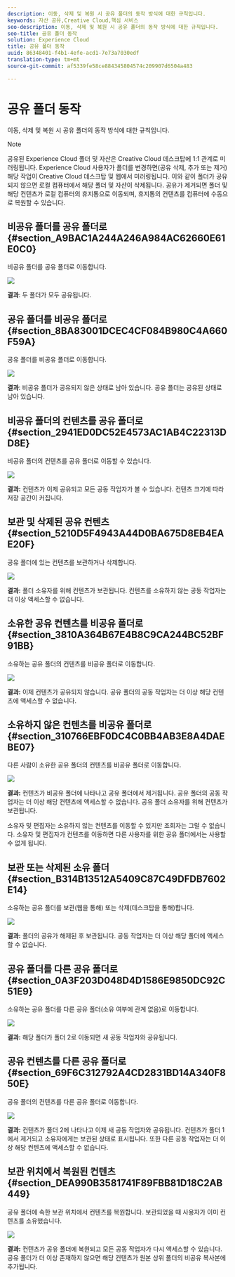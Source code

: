 ```yaml
---
description: 이동, 삭제 및 복원 시 공유 폴더의 동작 방식에 대한 규칙입니다.
keywords: 자산 공유,Creative Cloud,핵심 서비스
seo-description: 이동, 삭제 및 복원 시 공유 폴더의 동작 방식에 대한 규칙입니다.
seo-title: 공유 폴더 동작
solution: Experience Cloud
title: 공유 폴더 동작
uuid: 86348401-f4b1-4efe-acd1-7e73a7030edf
translation-type: tm+mt
source-git-commit: af5339fe58ce884345804574c209907d6504a483

---
```



# 공유 폴더 동작

이동, 삭제 및 복원 시 공유 폴더의 동작 방식에 대한 규칙입니다.

>[!NOTE]
>
>공유된 Experience Cloud 폴더 및 자산은 Creative Cloud 데스크탑에 1:1 관계로 미러링됩니다. Experience Cloud 사용자가 폴더를 변경하면(공유 삭제, 추가 또는 제거) 해당 작업이 Creative Cloud 데스크탑 및 웹에서 미러링됩니다. 이와 같이 폴더가 공유되지 않으면 로컬 컴퓨터에서 해당 폴더 및 자산이 삭제됩니다. 공유가 제거되면 폴더 및 해당 컨텐츠가 로컬 컴퓨터의 휴지통으로 이동되며, 휴지통의 컨텐츠를 컴퓨터에 수동으로 복원할 수 있습니다.

## 비공유 폴더를 공유 폴더로 {#section_A9BAC1A244A246A984AC62660E61E0C0}

비공유 폴더를 공유 폴더로 이동합니다.

![](assets/01_assets_move.png)

**결과**: 두 폴더가 모두 공유됩니다.

## 공유 폴더를 비공유 폴더로 {#section_8BA83001DCEC4CF084B980C4A660F59A}

공유 폴더를 비공유 폴더로 이동합니다.

![](assets/02_assets_move.png)

**결과**: 비공유 폴더가 공유되지 않은 상태로 남아 있습니다. 공유 폴더는 공유된 상태로 남아 있습니다.

## 비공유 폴더의 컨텐츠를 공유 폴더로 {#section_2941ED0DC52E4573AC1AB4C22313DD8E}

비공유 폴더의 컨텐츠를 공유 폴더로 이동할 수 있습니다.

![](assets/03_assets_move.png)

**결과:** 컨텐츠가 이제 공유되고 모든 공동 작업자가 볼 수 있습니다. 컨텐츠 크기에 따라 저장 공간이 커집니다.

## 보관 및 삭제된 공유 컨텐츠 {#section_5210D5F4943A44D0BA675D8EB4EAE20F}

공유 폴더에 있는 컨텐츠를 보관하거나 삭제합니다.

![](assets/04_assets_move.png)

**결과:** 폴더 소유자를 위해 컨텐츠가 보관됩니다. 컨텐츠를 소유하지 않는 공동 작업자는 더 이상 액세스할 수 없습니다.

## 소유한 공유 컨텐츠를 비공유 폴더로 {#section_3810A364B67E4B8C9CA244BC52BF91BB}

소유하는 공유 폴더의 컨텐츠를 비공유 폴더로 이동합니다.

![](assets/05_assets_move.png)

**결과:** 이제 컨텐츠가 공유되지 않습니다. 공유 폴더의 공동 작업자는 더 이상 해당 컨텐츠에 액세스할 수 없습니다.

## 소유하지 않은 컨텐츠를 비공유 폴더로 {#section_310766EBF0DC4C0BB4AB3E8A4DAEBE07}

다른 사람이 소유한 공유 폴더의 컨텐츠를 비공유 폴더로 이동합니다.

![](assets/06_assets_move.png)

**결과:** 컨텐츠가 비공유 폴더에 나타나고 공유 폴더에서 제거됩니다. 공유 폴더의 공동 작업자는 더 이상 해당 컨텐츠에 액세스할 수 없습니다. 공유 폴더 소유자를 위해 컨텐츠가 보관됩니다.

소유자 및 편집자는 소유하지 않는 컨텐츠를 이동할 수 있지만 조회자는 그럴 수 없습니다. 소유자 및 편집자가 컨텐츠를 이동하면 다른 사용자를 위한 공유 폴더에서는 사용할 수 없게 됩니다.

## 보관 또는 삭제된 소유 폴더 {#section_B314B13512A5409C87C49DFDB7602E14}

소유하는 공유 폴더를 보관(웹을 통해) 또는 삭제(데스크탑을 통해)합니다.

![](assets/07_assets_move.png)

**결과:** 폴더의 공유가 해제된 후 보관됩니다. 공동 작업자는 더 이상 해당 폴더에 액세스할 수 없습니다.

## 공유 폴더를 다른 공유 폴더로 {#section_0A3F203D048D4D1586E9850DC92C51E9}

소유하는 공유 폴더를 다른 공유 폴더(소유 여부에 관계 없음)로 이동합니다.

![](assets/09_assets_move.png)

**결과:** 해당 폴더가 폴더 2로 이동되면 새 공동 작업자와 공유됩니다.

## 공유 컨텐츠를 다른 공유 폴더로 {#section_69F6C312792A4CD2831BD14A340F850E}

공유 폴더의 컨텐츠를 다른 공유 폴더로 이동합니다.

![](assets/11_assets_move.png)

**결과:** 컨텐츠가 폴더 2에 나타나고 이제 새 공동 작업자와 공유됩니다. 컨텐츠가 폴더 1에서 제거되고 소유자에게는 보관된 상태로 표시됩니다. 또한 다른 공동 작업자는 더 이상 해당 컨텐츠에 액세스할 수 없습니다.

## 보관 위치에서 복원된 컨텐츠 {#section_DEA990B3581741F89FBB81D18C2AB449}

공유 폴더에 속한 보관 위치에서 컨텐츠를 복원합니다. 보관되었을 때 사용자가 이미 컨텐츠를 소유했습니다.

![](assets/12_assets_move.png)

**결과:** 컨텐츠가 공유 폴더에 복원되고 모든 공동 작업자가 다시 액세스할 수 있습니다. 공유 폴더가 더 이상 존재하지 않으면 해당 컨텐츠가 원본 상위 폴더의 비공유 복사본에 추가됩니다.
